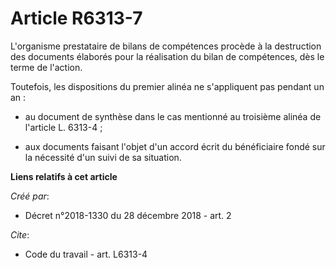 # Article R6313-7

L'organisme prestataire de bilans de compétences procède à la destruction des documents élaborés pour la réalisation du bilan
de compétences, dès le terme de l'action. 

Toutefois, les dispositions du premier alinéa ne s'appliquent pas pendant un an :

- au document de synthèse dans le cas mentionné au troisième alinéa de l'article L. 6313-4 ;

- aux documents faisant l'objet d'un accord écrit du bénéficiaire fondé sur la nécessité d'un suivi de sa situation.

**Liens relatifs à cet article**

_Créé par_:

  - Décret n°2018-1330 du 28 décembre 2018 - art. 2

_Cite_:

  - Code du travail - art. L6313-4
